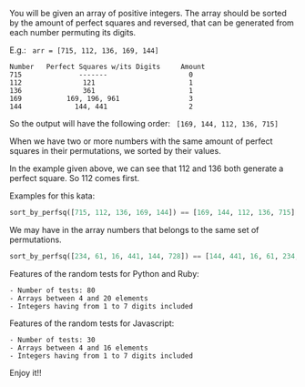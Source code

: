 You will be given an array of positive integers. The array should be sorted by the amount of perfect squares and reversed, that can be generated from each number permuting its digits.

E.g.: ``` arr = [715, 112, 136, 169, 144]``` 
``` 
Number   Perfect Squares w/its Digits     Amount
715              -------                    0
112               121                       1
136               361                       1
169           169, 196, 961                 3
144             144, 441                    2
``` 
So the output will have the following order:
``` [169, 144, 112, 136, 715]``` 

When we have two or more numbers with the same amount of perfect squares in their permutations, we sorted by their values.

In the example given above, we can see that 112 and 136 both generate a perfect square. So 112 comes first.

Examples for this kata:
``` python
sort_by_perfsq([715, 112, 136, 169, 144]) == [169, 144, 112, 136, 715]
``` 
We may have in the array numbers that belongs to the same set of permutations.
```python
sort_by_perfsq([234, 61, 16, 441, 144, 728]) == [144, 441, 16, 61, 234, 728]
``` 

Features of the random tests for Python and Ruby:
```
- Number of tests: 80
- Arrays between 4 and 20 elements
- Integers having from 1 to 7 digits included
```

Features of the random tests for Javascript:
```
- Number of tests: 30
- Arrays between 4 and 16 elements
- Integers having from 1 to 7 digits included
```

Enjoy it!!